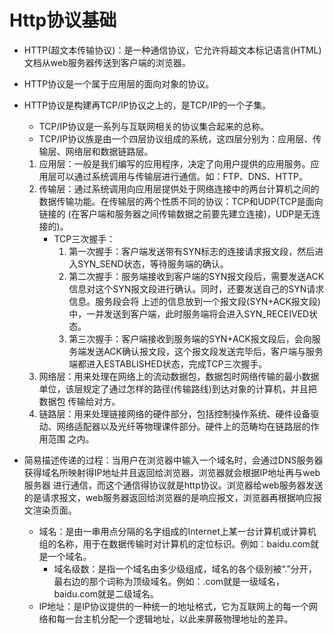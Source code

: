 # Http协议基础
- HTTP(超文本传输协议)：是一种通信协议，它允许将超文本标记语言(HTML)文档从web服务器传送到客户端的浏览器。
- HTTP协议是一个属于应用层的面向对象的协议。
- HTTP协议是构建再TCP/IP协议之上的，是TCP/IP的一个子集。
   - TCP/IP协议是一系列与互联网相关的协议集合起来的总称。
   - TCP/IP协议族是由一个四层协议组成的系统，这四层分别为：应用层、传输层、网络层和数据链路层。
   1. 应用层：一般是我们编写的应用程序，决定了向用户提供的应用服务。应用层可以通过系统调用与传输层进行通信。如：FTP、DNS、HTTP。
   2. 传输层：通过系统调用向应用层提供处于网络连接中的两台计算机之间的数据传输功能。在传输层的两个性质不同的协议：TCP和UDP(TCP是面向链接的
   (在客户端和服务器之间传输数据之前要先建立连接)，UDP是无连接的)。
      - TCP三次握手：
         1. 第一次握手：客户端发送带有SYN标志的连接请求报文段，然后进入SYN_SEND状态，等待服务端的确认。
         2. 第二次握手：服务端接收到客户端的SYN报文段后，需要发送ACK信息对这个SYN报文段进行确认。同时，还要发送自己的SYN请求信息。服务段会将
         上述的信息放到一个报文段(SYN+ACK报文段)中，一并发送到客户端，此时服务端将会进入SYN_RECEIVED状态。
         3. 第三次握手：客户端接收到服务端的SYN+ACK报文段后，会向服务端发送ACK确认报文段，这个报文段发送完毕后，客户端与服务端都进入ESTABLISHED状态，完成TCP三次握手。
   3. 网络层：用来处理在网络上的流动数据包，数据包时网络传输的最小数据单位，该层规定了通过怎样的路径(传输路线)到达对象的计算机，并且把数据包
      传输给对方。
   4. 链路层：用来处理链接网络的硬件部分，包括控制操作系统、硬件设备驱动、网络适配器以及光纤等物理课件部分。硬件上的范畴均在链路层的作用范围
      之内。
      
- 简易描述传递的过程：当用户在浏览器中输入一个域名时，会通过DNS服务器获得域名所映射得IP地址并且返回给浏览器，浏览器就会根据IP地址再与web服务器
进行通信，而这个通信得协议就是http协议。浏览器给web服务器发送的是请求报文，web服务器返回给浏览器的是响应报文，浏览器再根据响应报文渲染页面。
   - 域名：是由一串用点分隔的名字组成的Internet上某一台计算机或计算机组的名称，用于在数据传输时对计算机的定位标识。例如：baidu.com就是一个域名。
      - 域名级数：是指一个域名由多少级组成，域名的各个级别被“.”分开，最右边的那个词称为顶级域名。例如：.com就是一级域名，baidu.com就是二级域名。
   - IP地址：是IP协议提供的一种统一的地址格式，它为互联网上的每一个网络和每一台主机分配一个逻辑地址，以此来屏蔽物理地址的差异。
